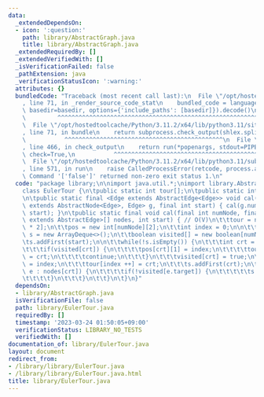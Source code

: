 ```yaml
---
data:
  _extendedDependsOn:
  - icon: ':question:'
    path: library/AbstractGraph.java
    title: library/AbstractGraph.java
  _extendedRequiredBy: []
  _extendedVerifiedWith: []
  _isVerificationFailed: false
  _pathExtension: java
  _verificationStatusIcon: ':warning:'
  attributes: {}
  bundledCode: "Traceback (most recent call last):\n  File \"/opt/hostedtoolcache/Python/3.11.2/x64/lib/python3.11/site-packages/onlinejudge_verify/documentation/build.py\"\
    , line 71, in _render_source_code_stat\n    bundled_code = language.bundle(stat.path,\
    \ basedir=basedir, options={'include_paths': [basedir]}).decode()\n          \
    \         ^^^^^^^^^^^^^^^^^^^^^^^^^^^^^^^^^^^^^^^^^^^^^^^^^^^^^^^^^^^^^^^^^^^^^^^^^^^^^^^^^\n\
    \  File \"/opt/hostedtoolcache/Python/3.11.2/x64/lib/python3.11/site-packages/onlinejudge_verify/languages/user_defined.py\"\
    , line 71, in bundle\n    return subprocess.check_output(shlex.split(command))\n\
    \           ^^^^^^^^^^^^^^^^^^^^^^^^^^^^^^^^^^^^^^^^^^^^^\n  File \"/opt/hostedtoolcache/Python/3.11.2/x64/lib/python3.11/subprocess.py\"\
    , line 466, in check_output\n    return run(*popenargs, stdout=PIPE, timeout=timeout,\
    \ check=True,\n           ^^^^^^^^^^^^^^^^^^^^^^^^^^^^^^^^^^^^^^^^^^^^^^^^^^^^^^^^^\n\
    \  File \"/opt/hostedtoolcache/Python/3.11.2/x64/lib/python3.11/subprocess.py\"\
    , line 571, in run\n    raise CalledProcessError(retcode, process.args,\nsubprocess.CalledProcessError:\
    \ Command '['false']' returned non-zero exit status 1.\n"
  code: "package library;\n\nimport java.util.*;\nimport library.AbstractGraph;\n\n\
    class EulerTour {\n\tpublic static int tour[];\n\tpublic static int pos[][];\n\
    \n\tpublic static final <Edge extends AbstractEdge<Edge>> void cal(final AbstractGraph<?\
    \ extends AbstractNode<Edge>, Edge> g, final int start) { cal(g.numNode, g.nodes(),\
    \ start); }\n\tpublic static final void cal(final int numNode, final AbstractNode<?\
    \ extends AbstractEdge>[] nodes, int start) { // O(V)\n\t\ttour = new int[numNode\
    \ * 2];\n\t\tpos = new int[numNode][2];\n\t\tint index = 0;\n\n\t\tDeque<Integer>\
    \ s = new ArrayDeque<>();\n\t\tboolean visited[] = new boolean[numNode];\n\n\t\
    \ts.addFirst(start);\n\n\t\twhile(!s.isEmpty()) {\n\t\t\tint crt = s.removeFirst();\n\
    \t\t\tif(visited[crt]) {\n\t\t\t\tpos[crt][1] = index;\n\t\t\t\ttour[index ++]\
    \ = crt;\n\t\t\t\tcontinue;\n\t\t\t}\n\t\t\tvisited[crt] = true;\n\t\t\tpos[crt][0]\
    \ = index;\n\t\t\ttour[index ++] = crt;\n\t\t\ts.addFirst(crt);\n\t\t\tfor(AbstractEdge\
    \ e : nodes[crt]) {\n\t\t\t\tif(!visited[e.target]) {\n\t\t\t\t\ts.addFirst(e.target);\n\
    \t\t\t\t}\n\t\t\t}\n\t\t}\n\t}\n}"
  dependsOn:
  - library/AbstractGraph.java
  isVerificationFile: false
  path: library/EulerTour.java
  requiredBy: []
  timestamp: '2023-03-24 01:50:05+09:00'
  verificationStatus: LIBRARY_NO_TESTS
  verifiedWith: []
documentation_of: library/EulerTour.java
layout: document
redirect_from:
- /library/library/EulerTour.java
- /library/library/EulerTour.java.html
title: library/EulerTour.java
---
```

